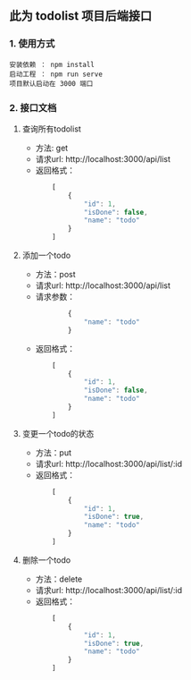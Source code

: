 ## 此为 todolist 项目后端接口

### 1. 使用方式 
    安装依赖 ： npm install  
    启动工程 ： npm run serve 
    项目默认启动在 3000 端口

### 2. 接口文档  
1. 查询所有todolist
    - 方法: get
    - 请求url: http://localhost:3000/api/list
    - 返回格式：  
        ``` javascript
            [
                {
                    "id": 1,
                    "isDone": false,
                    "name": "todo"
                }
            ]
        ```
    
2. 添加一个todo
    - 方法：post
    - 请求url: http://localhost:3000/api/list
    - 请求参数：
        ```javascript
                {
                    "name": "todo"
                }
        ```
    - 返回格式：  
        ```javascript
            [
                {
                    "id": 1,
                    "isDone": false,
                    "name": "todo"
                }
            ]
        ```

3. 变更一个todo的状态
    - 方法：put
    - 请求url: http://localhost:3000/api/list/:id
    - 返回格式：  
        ```javascript
            [
                {
                    "id": 1,
                    "isDone": true,
                    "name": "todo"
                }
            ]
        ```
4. 删除一个todo
    - 方法：delete
    - 请求url: http://localhost:3000/api/list/:id
    - 返回格式：  
        ```javascript
            [
                {
                    "id": 1,
                    "isDone": true,
                    "name": "todo"
                }
            ]
        ```